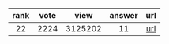 
| rank | vote | view | answer | url |
|:-:|:-:|:-:|:-:|:-:|
|22|2224|3125202|11| [url](http://stackoverflow.com/questions/3294889/iterating-over-dictionaries-using-for-loops) |

